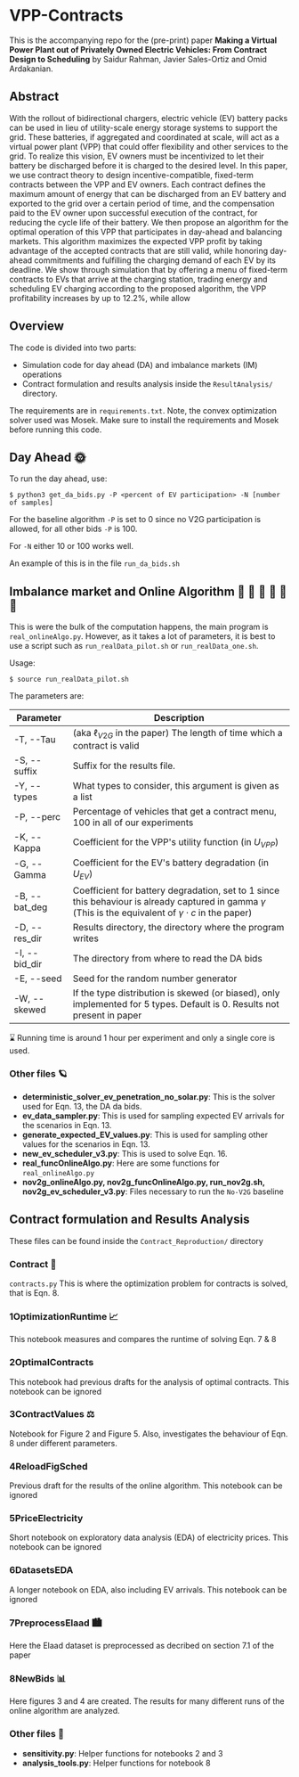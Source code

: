 # VPP-Contracts

This is the accompanying repo for the (pre-print) paper **Making a Virtual Power Plant out of Privately Owned Electric Vehicles: From Contract Design to Scheduling** by Saidur Rahman, Javier Sales-Ortiz and Omid Ardakanian.

## Abstract
With the rollout of bidirectional chargers, electric vehicle (EV) battery packs can be used in lieu of utility-scale energy storage systems to support the grid. These batteries, if aggregated and coordinated at scale, will act as a virtual power plant (VPP) that could offer flexibility and other services to the grid. To realize this vision, EV owners must be incentivized to let their battery be discharged before it is charged to the desired level. In this paper, we use contract theory to design incentive-compatible, fixed-term contracts between the VPP and EV owners. Each contract defines the maximum amount of energy that can be discharged from an EV battery and exported to the grid over a certain period of time, and the compensation paid to the EV owner upon successful execution of the contract, for reducing the cycle life of their battery. We then propose an algorithm for the optimal operation of this VPP that participates in day-ahead and balancing markets. This algorithm maximizes the expected VPP profit by taking advantage of the accepted contracts that are still valid, while honoring day-ahead commitments and fulfilling the charging demand of each EV by its deadline. We show through simulation that by offering a menu of fixed-term contracts to EVs that arrive at the charging station, trading energy and scheduling EV charging according to the proposed algorithm, the VPP profitability increases by up to 12.2%, while allow

## Overview

The code is divided into two parts:
* Simulation code for day ahead (DA) and imbalance markets (IM) operations
* Contract formulation and results analysis inside the `ResultAnalysis/` directory.

The requirements are in `requirements.txt`. Note, the convex optimization solver used was Mosek. Make sure to install the requirements and Mosek before running this code.

## Day Ahead :sun_with_face:
To run the day ahead, use: 

`$ python3 get_da_bids.py -P <percent of EV participation> -N [number of samples]`

For the baseline algorithm `-P` is set to 0 since no V2G participation is allowed, for all other bids `-P` is 100.

For `-N` either 10 or 100 works well.

An example of this is in the file `run_da_bids.sh` 

## Imbalance market and Online Algorithm :red_car: :red_car: :red_car: :red_car: :red_car: :red_car:
This is were the bulk of the computation happens, the main program is `real_onlineAlgo.py`. However, as it takes a lot of parameters, it is best to use a script such as `run_realData_pilot.sh` or `run_realData_one.sh`.

Usage: 

`$ source run_realData_pilot.sh`

The parameters are:

| Parameter     | Description |
|---------------|-------------|
| -T, --Tau     | (aka $\ell_{V2G}$ in the paper) The length of time which a contract is valid |
| -S, --suffix  | Suffix for the results file. | 
| -Y, --types   | What types to consider, this argument is given as a list |
| -P, --perc    | Percentage of vehicles that get a contract menu, 100 in all of our experiments |
| -K, --Kappa   | Coefficient for the VPP's utility function (in $U_{VPP}$) | 
| -G, --Gamma   | Coefficient for the EV's battery degradation (in $U_{EV}$) | 
| -B, --bat_deg | Coefficient for battery degradation, set to 1 since this behaviour is already captured in gamma $\gamma$ (This is the equivalent of $\gamma \cdot c$ in the paper) | 
| -D, --res_dir | Results directory, the directory where the program writes |
| -I, --bid_dir | The directory from where to read the DA bids |
| -E, --seed    | Seed for the random number generator |
|-W, --skewed   | If the type distribution is skewed (or biased), only implemented for 5 types. Default is 0. Results not present in paper |

:hourglass: Running time is around 1 hour per experiment and only a single core is used.

### Other files :ringed_planet:
* **deterministic_solver_ev_penetration_no_solar.py**: This is the solver used for Eqn. 13, the DA da bids.
* **ev_data_sampler.py**: This is used for sampling expected EV arrivals for the scenarios in Eqn. 13.
* **generate_expected_EV_values.py**: This is used for sampling other values for the scenarios in Eqn. 13.
* **new_ev_scheduler_v3.py**: This is used to solve Eqn. 16.
* **real_funcOnlineAlgo.py**: Here are some functions for `real_onlineAlgo.py`
* **nov2g_onlineAlgo.py, nov2g_funcOnlineAlgo.py, run_nov2g.sh, nov2g_ev_scheduler_v3.py**: Files necessary to run the `No-V2G` baseline

## Contract formulation and Results Analysis
These files can be found inside the `Contract_Reproduction/` directory

### Contract :handshake:
`contracts.py` This is where the optimization problem for contracts is solved, that is Eqn. 8. 

### 1OptimizationRuntime :chart_with_upwards_trend:
This notebook measures and compares the runtime of solving Eqn. 7 & 8

### 2OptimalContracts
This notebook had previous drafts for the analysis of optimal contracts. This notebook can be ignored

### 3ContractValues :balance_scale:
Notebook for Figure 2 and Figure 5. Also, investigates the behaviour of Eqn. 8 under different parameters. 

### 4ReloadFigSched
Previous draft for the results of the online algorithm. This notebook can be ignored

### 5PriceElectricity
Short notebook on exploratory data analysis (EDA) of electricity prices. This notebook can be ignored

### 6DatasetsEDA
A longer notebook on EDA, also including EV arrivals. This notebook can be ignored

### 7PreprocessElaad :cityscape:
Here the Elaad dataset is preprocessed as decribed on section 7.1 of the paper

### 8NewBids :bar_chart:
Here figures 3 and 4 are created. The results for many different runs of the online algorithm are analyzed. 


### Other files :owl:
* **sensitivity.py**: Helper functions for notebooks 2 and 3
* **analysis_tools.py**: Helper functions for notebook 8

